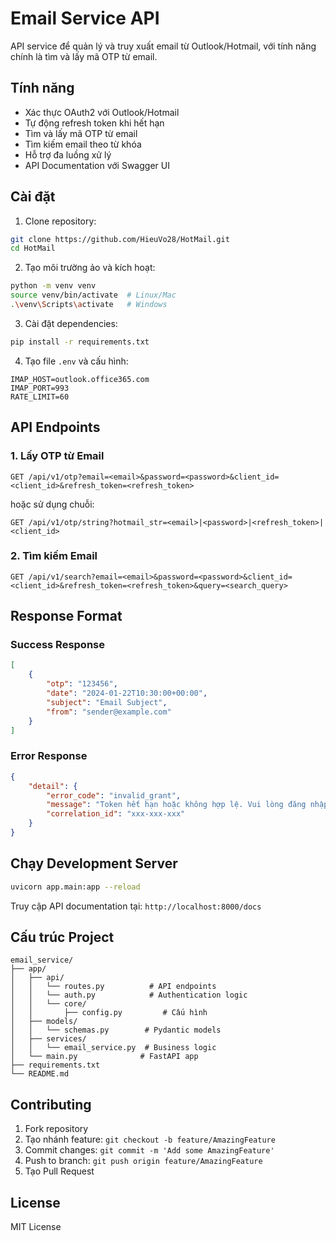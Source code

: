# Email Service API

API service để quản lý và truy xuất email từ Outlook/Hotmail, với tính năng chính là tìm và lấy mã OTP từ email.

## Tính năng

- Xác thực OAuth2 với Outlook/Hotmail
- Tự động refresh token khi hết hạn
- Tìm và lấy mã OTP từ email
- Tìm kiếm email theo từ khóa
- Hỗ trợ đa luồng xử lý
- API Documentation với Swagger UI

## Cài đặt

1. Clone repository:
```bash
git clone https://github.com/HieuVo28/HotMail.git
cd HotMail
```

2. Tạo môi trường ảo và kích hoạt:
```bash
python -m venv venv
source venv/bin/activate  # Linux/Mac
.\venv\Scripts\activate   # Windows
```

3. Cài đặt dependencies:
```bash
pip install -r requirements.txt
```

4. Tạo file `.env` và cấu hình:
```env
IMAP_HOST=outlook.office365.com
IMAP_PORT=993
RATE_LIMIT=60
```

## API Endpoints

### 1. Lấy OTP từ Email

```http
GET /api/v1/otp?email=<email>&password=<password>&client_id=<client_id>&refresh_token=<refresh_token>
```

hoặc sử dụng chuỗi:

```http
GET /api/v1/otp/string?hotmail_str=<email>|<password>|<refresh_token>|<client_id>
```

### 2. Tìm kiếm Email

```http
GET /api/v1/search?email=<email>&password=<password>&client_id=<client_id>&refresh_token=<refresh_token>&query=<search_query>
```

## Response Format

### Success Response

```json
[
    {
        "otp": "123456",
        "date": "2024-01-22T10:30:00+00:00",
        "subject": "Email Subject",
        "from": "sender@example.com"
    }
]
```

### Error Response

```json
{
    "detail": {
        "error_code": "invalid_grant",
        "message": "Token hết hạn hoặc không hợp lệ. Vui lòng đăng nhập lại để lấy refresh token mới.",
        "correlation_id": "xxx-xxx-xxx"
    }
}
```

## Chạy Development Server

```bash
uvicorn app.main:app --reload
```

Truy cập API documentation tại: `http://localhost:8000/docs`

## Cấu trúc Project

```
email_service/
├── app/
│   ├── api/
│   │   └── routes.py          # API endpoints
│   │   └── auth.py            # Authentication logic
│   │   └── core/
│   │       ├── config.py         # Cấu hình
│   ├── models/
│   │   └── schemas.py        # Pydantic models
│   ├── services/
│   │   └── email_service.py  # Business logic
│   └── main.py              # FastAPI app
├── requirements.txt
└── README.md
```

## Contributing

1. Fork repository
2. Tạo nhánh feature: `git checkout -b feature/AmazingFeature`
3. Commit changes: `git commit -m 'Add some AmazingFeature'`
4. Push to branch: `git push origin feature/AmazingFeature`
5. Tạo Pull Request

## License

MIT License 